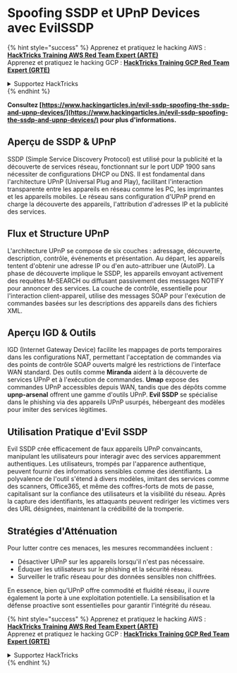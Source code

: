 # Spoofing SSDP et UPnP Devices avec EvilSSDP

{% hint style="success" %}
Apprenez et pratiquez le hacking AWS :<img src="/.gitbook/assets/arte.png" alt="" data-size="line">[**HackTricks Training AWS Red Team Expert (ARTE)**](https://training.hacktricks.xyz/courses/arte)<img src="/.gitbook/assets/arte.png" alt="" data-size="line">\
Apprenez et pratiquez le hacking GCP : <img src="/.gitbook/assets/grte.png" alt="" data-size="line">[**HackTricks Training GCP Red Team Expert (GRTE)**<img src="/.gitbook/assets/grte.png" alt="" data-size="line">](https://training.hacktricks.xyz/courses/grte)

<details>

<summary>Supportez HackTricks</summary>

* Consultez les [**plans d'abonnement**](https://github.com/sponsors/carlospolop) !
* **Rejoignez le** 💬 [**groupe Discord**](https://discord.gg/hRep4RUj7f) ou le [**groupe telegram**](https://t.me/peass) ou **suivez** nous sur **Twitter** 🐦 [**@hacktricks\_live**](https://twitter.com/hacktricks\_live)**.**
* **Partagez des astuces de hacking en soumettant des PRs aux** [**HackTricks**](https://github.com/carlospolop/hacktricks) et [**HackTricks Cloud**](https://github.com/carlospolop/hacktricks-cloud) dépôts GitHub.

</details>
{% endhint %}

**Consultez [https://www.hackingarticles.in/evil-ssdp-spoofing-the-ssdp-and-upnp-devices/](https://www.hackingarticles.in/evil-ssdp-spoofing-the-ssdp-and-upnp-devices/) pour plus d'informations.**

## **Aperçu de SSDP & UPnP**

SSDP (Simple Service Discovery Protocol) est utilisé pour la publicité et la découverte de services réseau, fonctionnant sur le port UDP 1900 sans nécessiter de configurations DHCP ou DNS. Il est fondamental dans l'architecture UPnP (Universal Plug and Play), facilitant l'interaction transparente entre les appareils en réseau comme les PC, les imprimantes et les appareils mobiles. Le réseau sans configuration d'UPnP prend en charge la découverte des appareils, l'attribution d'adresses IP et la publicité des services.

## **Flux et Structure UPnP**

L'architecture UPnP se compose de six couches : adressage, découverte, description, contrôle, événements et présentation. Au départ, les appareils tentent d'obtenir une adresse IP ou d'en auto-attribuer une (AutoIP). La phase de découverte implique le SSDP, les appareils envoyant activement des requêtes M-SEARCH ou diffusant passivement des messages NOTIFY pour annoncer des services. La couche de contrôle, essentielle pour l'interaction client-appareil, utilise des messages SOAP pour l'exécution de commandes basées sur les descriptions des appareils dans des fichiers XML.

## **Aperçu IGD & Outils**

IGD (Internet Gateway Device) facilite les mappages de ports temporaires dans les configurations NAT, permettant l'acceptation de commandes via des points de contrôle SOAP ouverts malgré les restrictions de l'interface WAN standard. Des outils comme **Miranda** aident à la découverte de services UPnP et à l'exécution de commandes. **Umap** expose des commandes UPnP accessibles depuis WAN, tandis que des dépôts comme **upnp-arsenal** offrent une gamme d'outils UPnP. **Evil SSDP** se spécialise dans le phishing via des appareils UPnP usurpés, hébergeant des modèles pour imiter des services légitimes.

## **Utilisation Pratique d'Evil SSDP**

Evil SSDP crée efficacement de faux appareils UPnP convaincants, manipulant les utilisateurs pour interagir avec des services apparemment authentiques. Les utilisateurs, trompés par l'apparence authentique, peuvent fournir des informations sensibles comme des identifiants. La polyvalence de l'outil s'étend à divers modèles, imitant des services comme des scanners, Office365, et même des coffres-forts de mots de passe, capitalisant sur la confiance des utilisateurs et la visibilité du réseau. Après la capture des identifiants, les attaquants peuvent rediriger les victimes vers des URL désignées, maintenant la crédibilité de la tromperie.

## **Stratégies d'Atténuation**

Pour lutter contre ces menaces, les mesures recommandées incluent :

- Désactiver UPnP sur les appareils lorsqu'il n'est pas nécessaire.
- Éduquer les utilisateurs sur le phishing et la sécurité réseau.
- Surveiller le trafic réseau pour des données sensibles non chiffrées.

En essence, bien qu'UPnP offre commodité et fluidité réseau, il ouvre également la porte à une exploitation potentielle. La sensibilisation et la défense proactive sont essentielles pour garantir l'intégrité du réseau.

{% hint style="success" %}
Apprenez et pratiquez le hacking AWS :<img src="/.gitbook/assets/arte.png" alt="" data-size="line">[**HackTricks Training AWS Red Team Expert (ARTE)**](https://training.hacktricks.xyz/courses/arte)<img src="/.gitbook/assets/arte.png" alt="" data-size="line">\
Apprenez et pratiquez le hacking GCP : <img src="/.gitbook/assets/grte.png" alt="" data-size="line">[**HackTricks Training GCP Red Team Expert (GRTE)**<img src="/.gitbook/assets/grte.png" alt="" data-size="line">](https://training.hacktricks.xyz/courses/grte)

<details>

<summary>Supportez HackTricks</summary>

* Consultez les [**plans d'abonnement**](https://github.com/sponsors/carlospolop) !
* **Rejoignez le** 💬 [**groupe Discord**](https://discord.gg/hRep4RUj7f) ou le [**groupe telegram**](https://t.me/peass) ou **suivez** nous sur **Twitter** 🐦 [**@hacktricks\_live**](https://twitter.com/hacktricks\_live)**.**
* **Partagez des astuces de hacking en soumettant des PRs aux** [**HackTricks**](https://github.com/carlospolop/hacktricks) et [**HackTricks Cloud**](https://github.com/carlospolop/hacktricks-cloud) dépôts GitHub.

</details>
{% endhint %}
